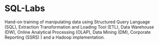 # SQL-Labs
Hand-on training of manipulating data using Structured Query Language (SQL), Extraction Transformation and Loading Tool (ETL), Data Warehouse (DW), Online Analytical Processing (OLAP), Data Mining (DM), Corporate Reporting (SSRS) ) and a Hadoop implementation.
